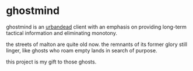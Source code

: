 # ghostmind

ghostmind is an [urbandead](http://urbandead.com/) client with an emphasis on providing long-term tactical information and eliminating monotony.

the streets of malton are quite old now. the remnants of its former glory still linger, like ghosts who roam empty lands in search of purpose.

this project is my gift to those ghosts.